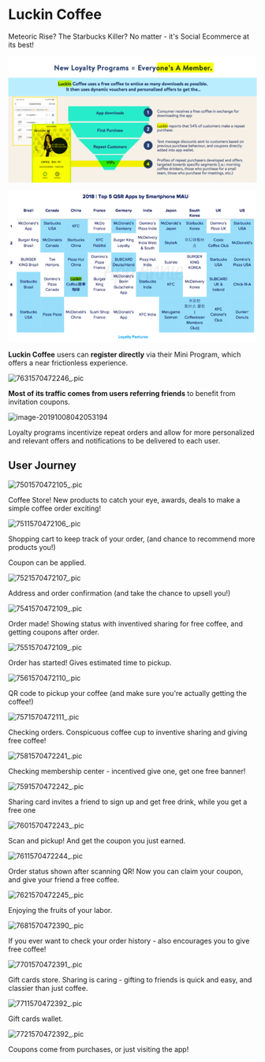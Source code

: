 
# Luckin Coffee

Meteoric Rise? The Starbucks Killer? No matter - it's Social Ecommerce at its best!

![image-20191008041023722](images/image-20191008041023722.png)

![image-20191008040900287](images/image-20191008040900287.png)





**Luckin  Coffee** users can  **register  directly**  via their Mini Program,  which offers a near frictionless  experience.  

![7631570472246_.pic](/Users/dounanhu/Code/wg/china-product/05-advanced_baas/challenges/images/7631570472246_.png)



**Most of its traffic comes from  users referring friends** to  benefit from invitation coupons. 



![image-20191008042053194](/Users/dounanhu/Code/wg/china-product/05-advanced_baas/challenges/images/image-20191008042053194.png)



 Loyalty programs incentivize repeat orders and allow for more personalized and relevant offers and notifications to be delivered to each user.







## User Journey



![7501570472105_.pic](/Users/dounanhu/Code/wg/china-product/05-advanced_baas/challenges/images/7501570472105_.png)



Coffee Store! New products to catch your eye, awards, deals to make a simple coffee order exciting!



![7511570472106_.pic](/Users/dounanhu/Code/wg/china-product/05-advanced_baas/challenges/images/7511570472106_.png)

Shopping cart to keep track of your order, (and chance to recommend more products you!)

Coupon can be applied.



![7521570472107_.pic](/Users/dounanhu/Code/wg/china-product/05-advanced_baas/challenges/images/7521570472107_.png)

Address and order confirmation (and take the chance to upsell you!)




![7541570472109_.pic](/Users/dounanhu/Code/wg/china-product/05-advanced_baas/challenges/images/7541570472109_.png)



Order made! Showing status with inventived sharing for free coffee, and getting coupons after order.

![7551570472109_.pic](/Users/dounanhu/Code/wg/china-product/05-advanced_baas/challenges/images/7551570472109_.png)



Order has started! Gives estimated time to pickup.



![7561570472110_.pic](/Users/dounanhu/Code/wg/china-product/05-advanced_baas/challenges/images/7561570472110_.png)

QR code to pickup your coffee (and make sure you're actually getting the coffee!)



![7571570472111_.pic](/Users/dounanhu/Code/wg/china-product/05-advanced_baas/challenges/images/7571570472111_.png)



Checking orders. Conspicuous coffee cup to inventive sharing and giving free coffee!



![7581570472241_.pic](/Users/dounanhu/Code/wg/china-product/05-advanced_baas/challenges/images/7581570472241_.png)

Checking membership center - incentived give one, get one free banner!

![7591570472242_.pic](/Users/dounanhu/Code/wg/china-product/05-advanced_baas/challenges/images/7591570472242_.png)

Sharing card invites a friend to sign up and get free drink, while you get a free one

![7601570472243_.pic](/Users/dounanhu/Code/wg/china-product/05-advanced_baas/challenges/images/7601570472243_.png)

Scan and pickup! And get the coupon you just earned.



![7611570472244_.pic](/Users/dounanhu/Code/wg/china-product/05-advanced_baas/challenges/images/7611570472244_.png)

Order status shown after scanning QR! Now you can claim your coupon, and give your friend a free coffee.



![7621570472245_.pic](/Users/dounanhu/Code/wg/china-product/05-advanced_baas/challenges/images/7621570472245_.png)

Enjoying the fruits of your labor.



![7681570472390_.pic](/Users/dounanhu/Code/wg/china-product/05-advanced_baas/challenges/images/7681570472390_.png)

If you ever want to check your order history - also encourages you to give free coffee!



![7701570472391_.pic](/Users/dounanhu/Code/wg/china-product/05-advanced_baas/challenges/images/7701570472391_.png)

Gift cards store. Sharing is caring - gifting to friends is quick and easy, and classier than just coffee.


![7711570472392_.pic](/Users/dounanhu/Code/wg/china-product/05-advanced_baas/challenges/images/7711570472392_.png)

Gift cards wallet.




![7721570472392_.pic](/Users/dounanhu/Code/wg/china-product/05-advanced_baas/challenges/images/7721570472392_.png)

Coupons come from purchases, or just visiting the app!





